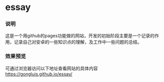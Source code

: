 # essay
### 说明  

这是一个用github的pages功能做的网站，开发的初始阶段主要是一个记录的作用，记录自己对安卓的一些知识点的理解，及工作中一些问题的总结。

### 效果预览  
可通过浏览器访问以下地址查看网站的具体内容
 https://gongluis.github.io/essay/